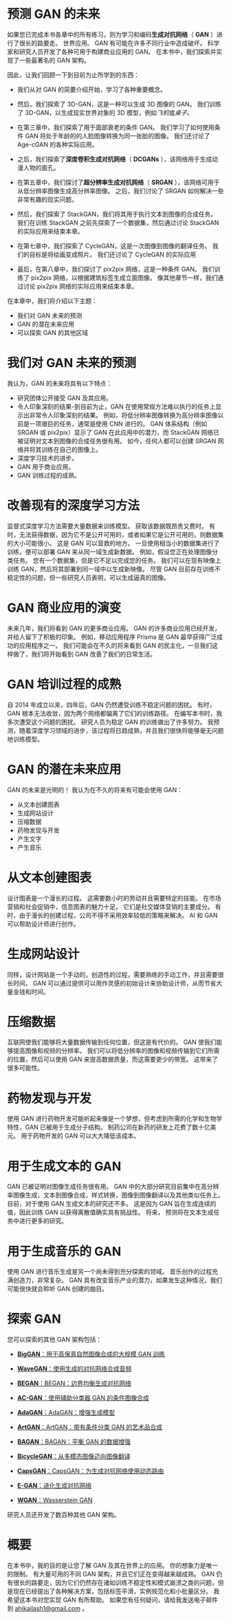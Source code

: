 

# 预测 GAN 的未来



如果您已完成本书各章中的所有练习，则为学习和编码**生成对抗网络**（ **GAN** ）进行了很长的路要走。 世界应用。 GAN 有可能在许多不同行业中造成破坏。 科学家和研究人员开发了各种可用于构建商业应用的 GAN。 在本书中，我们探索并实现了一些最著名的 GAN 架构。

因此，让我们回顾一下到目前为止所学到的东西：

*   我们从对 GAN 的简要介绍开始，学习了各种重要概念。
*   然后，我们探索了 3D-GAN，这是一种可以生成 3D 图像的 GAN。 我们训练了 3D-GAN，以生成现实世界对象的 3D 模型，例如*飞机*或*桌子。*
*   在第三章中，我们探索了用于面部衰老的条件 GAN。 我们学习了如何使用条件 GAN 将处于年龄的的人脸图像转换为同一张脸的图像。 我们还讨论了 Age-cGAN 的各种实际应用。
*   之后，我们探索了**深度卷积生成对抗网络**（ **DCGANs** ），该网络用于生成动漫人物的面孔。
*   在第五章中，我们探讨了**超分辨率生成对抗网络**（ **SRGAN** ），该网络可用于从低分辨率图像生成高分辨率图像。 之后，我们讨论了 SRGAN 如何解决一些非常有趣的现实问题。
*   然后，我们探索了 StackGAN，我们将其用于执行文本到图像的合成任务。 我们在训练 StackGAN 之前先探索了一个数据集，然后通过讨论 StackGAN 的实际应用来结束本章。

*   在第七章中，我们探索了 CycleGAN，这是一次图像到图像的翻译任务。 我们的目标是将绘画变成照片。 我们还讨论了 CycleGAN 的实际应用
*   最后，在第八章中，我们探讨了 pix2pix 网络，这是一种条件 GAN。 我们训练了 pix2pix 网络，以根据建筑标签生成立面图像。 像其他章节一样，我们通过讨论 pix2pix 网络的实际应用来结束本章。

在本章中，我们将介绍以下主题：

*   我们对 GAN 未来的预测
*   GAN 的潜在未来应用
*   可以探索 GAN 的其他区域





# 我们对 GAN 未来的预测



我认为，GAN 的未来将具有以下特点：

*   研究团体公开接受 GAN 及其应用。
*   令人印象深刻的结果-到目前为止，GAN 在使用常规方法难以执行的任务上显示出非常令人印象深刻的结果。 例如，将低分辨率图像转换为高分辨率图像以前是一项艰巨的任务，通常是使用 CNN 进行的。 GAN 体系结构（例如 SRGAN 或 pix2pix）显示了 GAN 在此应用中的潜力，而 StackGAN 网络已被证明对文本到图像的合成任务很有用。 如今，任何人都可以创建 SRGAN 网络并将其训练在自己的图像上。
*   深度学习技术的进步。
*   GAN 用于商业应用。
*   GAN 训练过程的成熟。





# 改善现有的深度学习方法



监督式深度学习方法需要大量数据来训练模型。 获取该数据既昂贵又费时。 有时，无法获得数据，因为它不是公开可用的，或者如果它是公开可用的，则数据集的大小可能很小。 这是 GAN 可以营救的地方。 一旦使用相当小的数据集进行了训练，便可以部署 GAN 来从同一域生成新数据。 例如，假设您正在处理图像分类任务。 您有一个数据集，但是它不足以完成您的任务。 我们可以在现有映像上训练 GAN，然后将其部署到同一域中以生成新映像。 尽管 GAN 目前存在训练不稳定性的问题，但一些研究人员表明，可以生成逼真的图像。





# GAN 商业应用的演变



未来几年，我们将看到 GAN 的更多商业应用。 GAN 的许多商业应用已经开发，并给人留下了积极的印象。 例如，移动应用程序 Prisma 是 GAN 最早获得广泛成功的应用程序之一。 我们可能会在不久的将来看到 GAN 的民主化，一旦我们这样做了，我们将开始看到 GAN 改善了我们的日常生活。





# GAN 培训过程的成熟



自 2014 年成立以来，四年后，GAN 仍然遭受训练不稳定问题的困扰。 有时，GAN 根本无法收敛，因为两个网络都偏离了它们的训练路径。 在编写本书时，我多次遭受这个问题的困扰。 研究人员为稳定 GAN 的训练做出了许多努力。 我预测，随着深度学习领域的进步，该过程将日趋成熟，并且我们很快将能够毫无问题地训练模型。





# GAN 的潜在未来应用



GAN 的未来是光明的！ 我认为在不久的将来有可能会使用 GAN：

*   从文本创建图表
*   生成网站设计
*   压缩数据
*   药物发现与开发
*   产生文字
*   产生音乐





# 从文本创建图表



设计图表是一个漫长的过程。 这需要数小时的劳动并且需要特定的技能。 在市场营销和社会促销中，信息图表的魅力十足。 它们是社交媒体营销的主要成分。 有时，由于漫长的创建过程，公司不得不采用效率较低的策略来解决。 AI 和 GAN 可以帮助设计师进行创作。





# 生成网站设计



同样，设计网站是一个手动的，创造性的过程，需要熟练的手动工作，并且需要很长时间。 GAN 可以通过提供可以用作灵感的初始设计来协助设计师，从而节省大量金钱和时间。





# 压缩数据



互联网使我们能够将大量数据传输到任何位置，但这是有代价的。 GAN 使我们能够提高图像和视频的分辨率。 我们可以将低分辨率的图像和视频传输到它们所需的位置，然后可以使用 GAN 来提高数据质量，而这需要更少的带宽。 这带来了很多可能性。





# 药物发现与开发



使用 GAN 进行药物开发可能听起来像是一个梦想，但考虑到所需的化学和生物学特性，GAN 已被用于生成分子结构。 制药公司在新药的研发上花费了数十亿美元。 用于药物开发的 GAN 可以大大降低该成本。





# 用于生成文本的 GAN



GAN 已被证明对图像生成任务很有用。 GAN 中的大部分研究目前集中在高分辨率图像生成，文本到图像合成，样式转换，图像到图像翻译以及其他类似任务上。 目前，对于使用 GAN 生成文本的研究还不多。 这是因为 GAN 旨在生成连续的值，因此训练 GAN 以获得离散值确实具有挑战性。 将来，  预测将在文本生成任务中进行更多的研究。





# 用于生成音乐的 GAN



使用 GAN 进行音乐生成是另一个尚未得到充分探索的领域。 音乐创作的过程充满创造力，非常复杂。 GAN 具有改变音乐产业的潜力，如果发生这种情况，我们可能很快就会聆听 GAN 创建的曲目。





# 探索 GAN



您可以探索的其他 GAN 架构包括：

*   [**BigGAN**：用于高保真自然图像合成的大规模 GAN 训练](https://arxiv.org/pdf/1809.11096.pdf)
*   [**WaveGAN**：使用生成的对抗网络合成音频](https://arxiv.org/abs/1802.04208)
*   [**BEGAN**：BEGAN：边界均衡生成对抗网络](https://arxiv.org/abs/1703.10717)
*   [**AC-GAN**：使用辅助分类器 GAN 的条件图像合成](https://arxiv.org/abs/1610.09585)

*   [**AdaGAN**：AdaGAN：增强生成模型](https://arxiv.org/abs/1701.02386v1)
*   [**ArtGAN**：ArtGAN：带有条件分类 GAN 的艺术品合成](https://arxiv.org/abs/1702.03410)
*   [**BAGAN**：BAGAN：平衡 GAN 的数据增强](https://arxiv.org/abs/1803.09655)
*   [**BicycleGAN**：从多模态图像迈向图像翻译](https://arxiv.org/abs/1711.11586)
*   [**CapsGAN**：CapsGAN：为生成对抗网络使用动态路由](https://arxiv.org/abs/1806.03968)
*   [**E-GAN**：进化生成对抗网络](https://arxiv.org/abs/1803.00657)
*   [**WGAN**：Wasserstein GAN](https://arxiv.org/abs/1701.07875v2)

研究人员还开发了数百种其他 GAN 架构。





# 概要



在本书中，我的目的是让您了解 GAN 及其在世界上的应用。 你的想象力是唯一的限制。 有大量可用的不同 GAN 架构，并且它们正在变得越来越成熟。 GAN 仍有很长的路要走，因为它们仍然存在诸如训练不稳定性和模式崩溃之类的问题，但是现在已经提出了各种解决方案，包括标签平滑，实例规范化和小批量区分。 我希望这本书对您实现 GAN 有所帮助。 如果您有任何疑问，请给我发送电子邮件到 [ahikailash1@gmail.com](mailto:ahikailash1@gmail.com) 。


